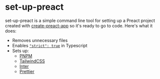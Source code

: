 # set-up-preact

set-up-preact is a simple command line tool for setting up a Preact project created with [create-preact-app](https://npmjs.com/create-preact) so it's ready to go to code. Here's what it does:

- Removes unnecessary files
- Enables [`"strict": true`](https://www.typescriptlang.org/tsconfig#strict) in Typescript
- Sets up:
  - [PNPM](https://pnpm.io)
  - [TailwindCSS](https://tailwindcss.com)
  - [Inter](https://rsms.me/inter)
  - [Prettier](https://prettier.io)
